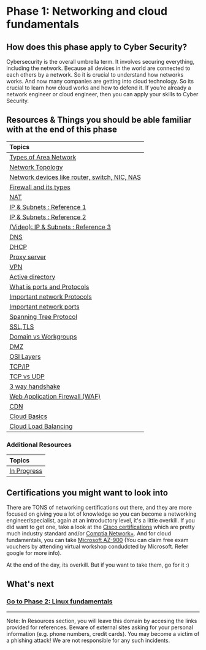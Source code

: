 # Phase 1: Networking and cloud fundamentals

## How does this phase apply to Cyber Security?

Cybersecurity is the overall umbrella term. It involves securing everything, including the network. Because all devices in the world are connected to  each others by a network. So it is crucial to understand how networks works. And now many companies are getting into cloud technology. So its crucial to learn how cloud works and how to defend it. If you're already a network engineer or cloud engineer, then you can apply your skills to Cyber Security. 
##  Resources & Things you should be able familiar with at the end of this phase


| Topics      | 
| :------------- | 
| [Types of Area Network](https://www.geeksforgeeks.org/types-of-area-networks-lan-man-and-wan/) | 
| [Network Topology ](https://www.geeksforgeeks.org/types-of-network-topology/	) | 
| [Network devices like router, switch, NIC, NAS](https://www.geeksforgeeks.org/network-devices-hub-repeater-bridge-switch-router-gateways/	) | 
| [Firewall and its types](https://www.geeksforgeeks.org/types-of-network-firewall/) | 
| [NAT](https://www.geeksforgeeks.org/network-address-translation-nat/) | 
| [IP & Subnets : Reference 1](https://www.guru99.com/types-of-ip-addresses.html) | 
| [IP & Subnets : Reference 2](https://www.cisco.com/c/en/us/support/docs/ip/routing-information-protocol-rip/13788-3.html	) | 
| [(Video): IP & Subnets : Reference 3](https://www.youtube.com/watch?v=s_Ntt6eTn94) | 
| [DNS](https://www.cloudflare.com/en-in/learning/dns/what-is-dns/	) | 
| [DHCP](https://www.geeksforgeeks.org/dynamic-host-configuration-protocol-dhcp/	) | 
| [Proxy server](https://www.cloudflare.com/en-in/learning/cdn/glossary/reverse-proxy/	) |
| [VPN](https://www.geeksforgeeks.org/types-of-virtual-private-network-vpn-and-its-protocols/) | 
| [Active directory](https://www.techtarget.com/searchwindowsserver/definition/Active-Directory) | 
| [What is ports and Protocols]( https://www.speedguide.net/faq/what-are-ports-and-protocols-75) | 
| [Important network Protocols](https://www.baeldung.com/cs/popular-network-protocols		) | 
| [Important network ports ](https://www.cloudflare.com/en-in/learning/network-layer/what-is-a-computer-port/			) | 
| [Spanning Tree Protocol](https://www.techtarget.com/searchnetworking/definition/spanning-tree-protocol ) | 
| [SSL,TLS](https://www.csoonline.com/article/3246212/what-is-ssl-tls-and-how-this-encryption-protocol-works.html	) | 
| [Domain vs Workgroups](https://www.geeksforgeeks.org/difference-between-domain-and-workgroup/			) | 
| [DMZ](https://www.fortinet.com/resources/cyberglossary/what-is-dmz) | 
| [OSI  Layers](https://www.cloudflare.com/en-in/learning/ddos/glossary/open-systems-interconnection-model-osi/) | 
| [TCP/IP](https://www.javatpoint.com/computer-network-tcp-ip-model) | 
| [TCP vs UDP ](https://www.geeksforgeeks.org/differences-between-tcp-and-udp/) | 
| [3 way handshake](https://www.geeksforgeeks.org/tcp-3-way-handshake-process/	) | 
| [Web Application Firewall (WAF)](https://www.f5.com/services/resources/glossary/web-application-firewall	) | 
| [CDN](https://www.cloudflare.com/learning/cdn/what-is-a-cdn/	) | 
| [Cloud Basics](https://www.cloudflare.com/en-in/learning/cloud/what-is-the-cloud/) | 
| [Cloud Load Balancing](https://www.geeksforgeeks.org/load-balancing-in-cloud-computing/) | 

### Additional Resources
| Topics      | 
| :------------- | 
|[In Progress]() |

## Certifications you might want to look into

There are TONS of networking certifications out there, and they are more focused on giving you a lot of knowledge so you can become a networking engineer/specialist, again at an introductory level, it's a little overkill. If you did want to get one, take a look at the [Cisco certifications](https://www.cisco.com/c/en/us/training-events/training-certifications/certifications.html) which are pretty much industry standard and/or [Comptia Network+](https://www.comptia.org/certifications/network). And for cloud fundamentals, you can take [Microsoft AZ-900](https://docs.microsoft.com/en-us/learn/certifications/exams/az-900) (You can claim free exam vouchers by attending virtual workshop condudcted by Microsoft. Refer google for more info).

At the end of the day, its overkill. But if you want to take them, go for it :)
  
## What's next

### [Go to Phase 2: Linux fundamentals](../phase2/README.md)

___

Note: In Resources section, you will leave this domain by accesing the links provided for references. Beware of external sites asking for your personal information (e.g. phone numbers, credit cards). You may become a victim of a phishing attack! We are not responsible for any such incidents.
